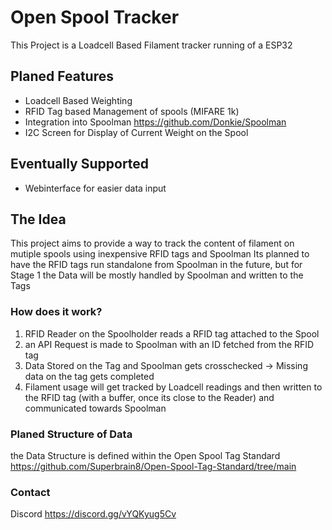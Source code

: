 # Open Spool Tracker

This Project is a Loadcell Based Filament tracker running of a ESP32

## Planed Features

- Loadcell Based Weighting
- RFID Tag based Management of spools (MIFARE 1k)
- Integration into Spoolman https://github.com/Donkie/Spoolman
- I2C Screen for Display of Current Weight on the Spool

## Eventually Supported

- Webinterface for easier data input

## The Idea

This project aims to provide a way to track the content of filament on mutiple spools using inexpensive RFID tags and Spoolman
Its planned to have the RFID tags run standalone from Spoolman in the future, but for Stage 1 the Data will be mostly handled by Spoolman and written to the Tags

### How does it work?

1. RFID Reader on the Spoolholder reads a RFID tag attached to the Spool
2. an API Request is made to Spoolman with an ID fetched from the RFID tag
3. Data Stored on the Tag and Spoolman gets crosschecked -> Missing data on the tag gets completed
4. Filament usage will get tracked by Loadcell readings and then written to the RFID tag (with a buffer, once its close to the Reader) and communicated towards Spoolman

### Planed Structure of Data

the Data Structure is defined within the Open Spool Tag Standard https://github.com/Superbrain8/Open-Spool-Tag-Standard/tree/main

### Contact

Discord https://discord.gg/vYQKyug5Cv
